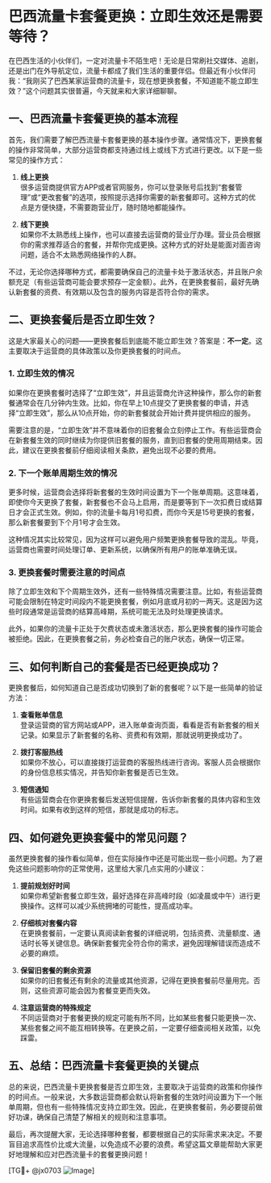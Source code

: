 # 巴西流量卡套餐更换：立即生效还是需要等待？

在巴西生活的小伙伴们，一定对流量卡不陌生吧！无论是日常刷社交媒体、追剧，还是出门在外导航定位，流量卡都成了我们生活的重要伴侣。但最近有小伙伴问我：“我刚买了巴西某家运营商的流量卡，现在想更换套餐，不知道能不能立即生效？”这个问题其实很普遍，今天就来和大家详细聊聊。

## 一、巴西流量卡套餐更换的基本流程

首先，我们需要了解巴西流量卡套餐更换的基本操作步骤。通常情况下，更换套餐的操作非常简单，大部分运营商都支持通过线上或线下方式进行更改。以下是一些常见的操作方式：

1. **线上更换**  
   很多运营商提供官方APP或者官网服务，你可以登录账号后找到“套餐管理”或“更改套餐”的选项，按照提示选择你需要的新套餐即可。这种方式的优点是方便快捷，不需要跑营业厅，随时随地都能操作。

2. **线下更换**  
   如果你不太熟悉线上操作，也可以直接去运营商的营业厅办理。营业员会根据你的需求推荐适合的套餐，并帮你完成更换。这种方式的好处是能面对面咨询问题，适合不太熟悉网络操作的人群。

不过，无论你选择哪种方式，都需要确保自己的流量卡处于激活状态，并且账户余额充足（有些运营商可能会要求预存一定金额）。此外，在更换套餐前，最好先确认新套餐的资费、有效期以及包含的服务内容是否符合你的需求。

## 二、更换套餐后是否立即生效？

这是大家最关心的问题——更换套餐后到底能不能立即生效？答案是：**不一定**。这主要取决于运营商的具体政策以及你更换套餐的时间点。

### 1. 立即生效的情况
如果你在更换套餐时选择了“立即生效”，并且运营商允许这种操作，那么你的新套餐通常会在几分钟内生效。比如，你在早上10点提交了更换套餐的申请，并选择“立即生效”，那么从10点开始，你的新套餐就会开始计费并提供相应的服务。

需要注意的是，“立即生效”并不意味着你的旧套餐会立刻停止工作。有些运营商会在新套餐生效的同时继续为你提供旧套餐的服务，直到旧套餐的使用周期结束。因此，建议在更换套餐前仔细阅读相关条款，避免出现不必要的费用。

### 2. 下一个账单周期生效的情况
更多时候，运营商会选择将新套餐的生效时间设置为下一个账单周期。这意味着，即使你今天更换了套餐，新套餐也不会马上启用，而是要等到下一次扣费日或结算日才会正式生效。例如，你的流量卡每月1号扣费，而你今天是15号更换的套餐，那么新套餐要到下个月1号才会生效。

这种情况其实比较常见，因为这样可以避免用户频繁更换套餐导致的混乱。毕竟，运营商也需要时间处理订单、更新系统，以确保所有用户的账单准确无误。

### 3. 更换套餐时需要注意的时间点
除了立即生效和下个周期生效外，还有一些特殊情况需要注意。比如，有些运营商可能会限制在特定时间段内不能更换套餐，例如月底或月初的一两天。这是因为这些时段通常是运营商的结算高峰期，系统可能无法及时处理更换请求。

此外，如果你的流量卡正处于欠费状态或未激活状态，那么更换套餐的操作可能会被拒绝。因此，在更换套餐之前，务必检查自己的账户状态，确保一切正常。

## 三、如何判断自己的套餐是否已经更换成功？

更换套餐后，如何知道自己是否成功切换到了新的套餐呢？以下是一些简单的验证方法：

1. **查看账单信息**  
   登录运营商的官方网站或APP，进入账单查询页面，看看是否有新套餐的相关记录。如果显示了新套餐的名称、资费和有效期，那就说明更换成功了。

2. **拨打客服热线**  
   如果你不放心，可以直接拨打运营商的客服热线进行咨询。客服人员会根据你的身份信息核实情况，并告知你新套餐是否已生效。

3. **短信通知**  
   有些运营商会在你更换套餐后发送短信提醒，告诉你新套餐的具体内容和生效时间。如果有收到这样的短信，那就是成功的标志。

## 四、如何避免更换套餐中的常见问题？

虽然更换套餐的操作看似简单，但在实际操作中还是可能出现一些小问题。为了避免这些问题影响你的正常使用，这里给大家几点实用的小建议：

1. **提前规划好时间**  
   如果你希望新套餐立即生效，最好选择在非高峰时段（如凌晨或中午）进行更换操作。这样可以减少系统拥堵的可能性，提高成功率。

2. **仔细核对套餐内容**  
   在更换套餐前，一定要认真阅读新套餐的详细说明，包括资费、流量额度、通话时长等关键信息。确保新套餐完全符合你的需求，避免因理解错误而造成不必要的麻烦。

3. **保留旧套餐的剩余资源**  
   如果你的旧套餐还有剩余的流量或其他资源，记得在更换套餐前尽量用完。否则，这些资源可能会因为套餐变更而失效。

4. **注意运营商的特殊规定**  
   不同运营商对于套餐更换的规定可能有所不同，比如某些套餐只能更换一次、某些套餐之间不能互相转换等。在更换之前，一定要仔细查阅相关政策，以免踩雷。

## 五、总结：巴西流量卡套餐更换的关键点

总的来说，巴西流量卡更换套餐是否立即生效，主要取决于运营商的政策和你操作的时间点。一般来说，大多数运营商都会默认将新套餐的生效时间设置为下一个账单周期，但也有一些特殊情况支持立即生效。因此，在更换套餐前，务必要提前做好功课，确保自己清楚了解相关的规则和注意事项。

最后，再次提醒大家，无论选择哪种套餐，都要根据自己的实际需求来决定。不要盲目追求高性价比或大流量，以免造成不必要的浪费。希望这篇文章能帮助大家更好地理解和应对巴西流量卡的套餐更换问题！

[TG💪+ @jx0703 ![Image](https://github.com/user-attachments/assets/dbca1d08-cadb-493c-b0ec-ad6f7a83f270)]